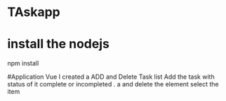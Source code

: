 # TAskapp

# install the nodejs 
npm install

#Application
Vue I created a ADD and Delete Task list 
Add the task with status  of  it complete or incompleted .
a and delete the element 
select the item 



